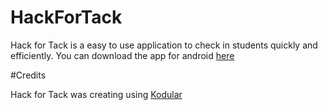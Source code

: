 # HackForTack

Hack for Tack is a easy to use application to check in students quickly and efficiently. You can download the app for android [here](https://drive.google.com/file/d/1g2CEljkZs6sE1rZVm07K26TpDjvp_NEe/view?usp=sharing)

#Credits

Hack for Tack was creating using [Kodular](https://www.kodular.io/)
